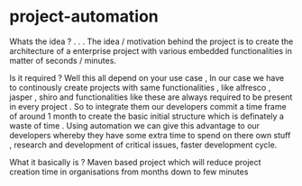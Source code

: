 # project-automation

Whats the idea ? . . . 
The idea / motivation behind the project is to create the architecture of a enterprise project with various embedded functionalities in matter of seconds / minutes.

Is it required ?
Well this all depend on your use case , In our case we have to continously create projects with same functionalities , like alfresco , jasper , shiro and functionalities like these are always required to be present in every project . So to integrate them our developers commit a time frame of around 1 month to create the basic initial structure which is definately a waste of time . Using automation we can give this advantage to our developers whereby they have some extra time to spend on there own stuff , research and development of critical issues, faster development cycle.

What it basically is ? 
Maven based project which will reduce project creation time in organisations from months down to few minutes 
